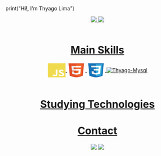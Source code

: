 print("Hi!, I'm Thyago Lima")

<div align="center">
  <a href="https://github.com/thyagolima17771">
  <img height="151em" src="https://github-readme-stats.vercel.app/api?username=thyagolima17771&show_icons=true&theme=radical&include_all_commits=true&count_private=true"/>
  <img height="151em" src="https://github-readme-stats.vercel.app/api/top-langs/?username=thyagolima17771&layout=compact&langs_count=7&theme=radical"/>
</div>
  <br/>
  
  <h1 align="center">Main Skills</h1>
  <div style="display: inline_block" align="center">
   
  <img align="center" alt="Thyago-Js" height="40" width="50" src="https://raw.githubusercontent.com/devicons/devicon/master/icons/javascript/javascript-plain.svg">
  <img align="center" alt="Thyago-HTML" height="40" width="50" src="https://raw.githubusercontent.com/devicons/devicon/master/icons/html5/html5-original.svg">
  <img align="center" alt="Thyago-CSS" height="40" width="50" src="https://raw.githubusercontent.com/devicons/devicon/master/icons/css3/css3-original.svg">
  <img align="center" alt="Thyago-Mysql" height="80" width="90" src="https://cdn.jsdelivr.net/gh/devicons/devicon/icons/mysql/mysql-original-wordmark.svg">
 
</div>
  <br/>
  
  <h1 align="center">Studying Technologies</h1>
  <div style="display: inline_block" align="center">
     
  </div>
 
<h1 align="center">Contact</h1>
<div align="center">
  
   <a href = "mailto:emailpessoal.thyagolima@gmail.com"><img src="https://img.shields.io/badge/Gmail-D14836?style=for-the-badge&logo=gmail&logoColor=white" target="_blank"></a>
  <a href="https://www.instagram.com//" target="_blank"><img src="https://img.shields.io/badge/-Instagram-%23E4405F?style=for-the-badge&logo=instagram&logoColor=white" target="_blank"></a>
  
 
</div>
